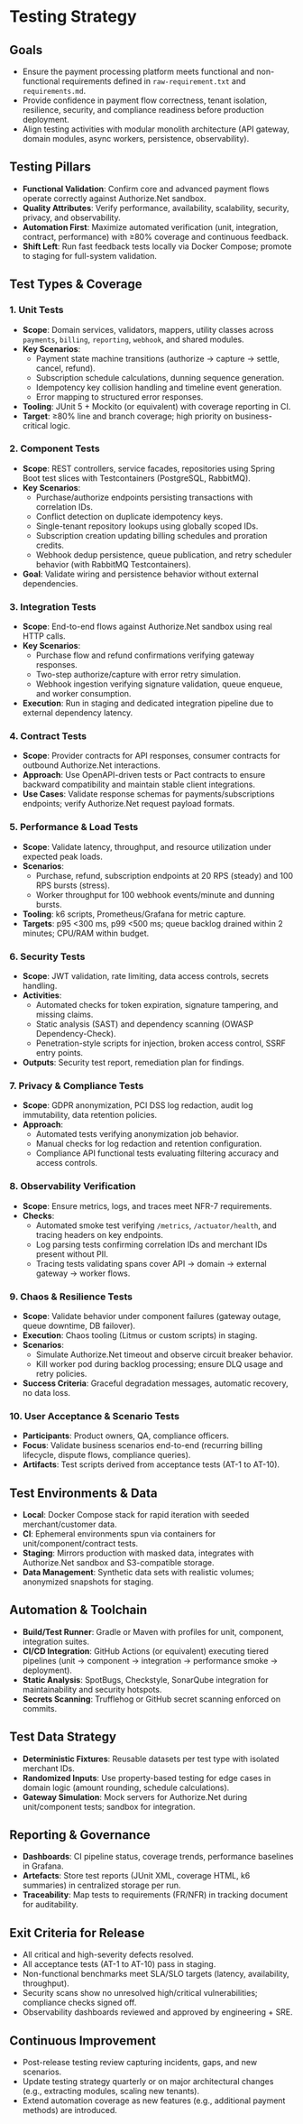 # Testing Strategy

## Goals
- Ensure the payment processing platform meets functional and non-functional requirements defined in `raw-requirement.txt` and `requirements.md`.
- Provide confidence in payment flow correctness, tenant isolation, resilience, security, and compliance readiness before production deployment.
- Align testing activities with modular monolith architecture (API gateway, domain modules, async workers, persistence, observability).

## Testing Pillars
- **Functional Validation**: Confirm core and advanced payment flows operate correctly against Authorize.Net sandbox.
- **Quality Attributes**: Verify performance, availability, scalability, security, privacy, and observability.
- **Automation First**: Maximize automated verification (unit, integration, contract, performance) with ≥80% coverage and continuous feedback.
- **Shift Left**: Run fast feedback tests locally via Docker Compose; promote to staging for full-system validation.

## Test Types & Coverage

### 1. Unit Tests
- **Scope**: Domain services, validators, mappers, utility classes across `payments`, `billing`, `reporting`, `webhook`, and shared modules.
- **Key Scenarios**:
  - Payment state machine transitions (authorize → capture → settle, cancel, refund).
  - Subscription schedule calculations, dunning sequence generation.
  - Idempotency key collision handling and timeline event generation.
  - Error mapping to structured error responses.
- **Tooling**: JUnit 5 + Mockito (or equivalent) with coverage reporting in CI.
- **Target**: ≥80% line and branch coverage; high priority on business-critical logic.

### 2. Component Tests
- **Scope**: REST controllers, service facades, repositories using Spring Boot test slices with Testcontainers (PostgreSQL, RabbitMQ).
- **Key Scenarios**:
  - Purchase/authorize endpoints persisting transactions with correlation IDs.
  - Conflict detection on duplicate idempotency keys.
  - Single-tenant repository lookups using globally scoped IDs.
  - Subscription creation updating billing schedules and proration credits.
  - Webhook dedup persistence, queue publication, and retry scheduler behavior (with RabbitMQ Testcontainers).
- **Goal**: Validate wiring and persistence behavior without external dependencies.

### 3. Integration Tests
- **Scope**: End-to-end flows against Authorize.Net sandbox using real HTTP calls.
- **Key Scenarios**:
  - Purchase flow and refund confirmations verifying gateway responses.
  - Two-step authorize/capture with error retry simulation.
  - Webhook ingestion verifying signature validation, queue enqueue, and worker consumption.
- **Execution**: Run in staging and dedicated integration pipeline due to external dependency latency.

### 4. Contract Tests
- **Scope**: Provider contracts for API responses, consumer contracts for outbound Authorize.Net interactions.
- **Approach**: Use OpenAPI-driven tests or Pact contracts to ensure backward compatibility and maintain stable client integrations.
- **Use Cases**: Validate response schemas for payments/subscriptions endpoints; verify Authorize.Net request payload formats.

### 5. Performance & Load Tests
- **Scope**: Validate latency, throughput, and resource utilization under expected peak loads.
- **Scenarios**:
  - Purchase, refund, subscription endpoints at 20 RPS (steady) and 100 RPS bursts (stress).
  - Worker throughput for 100 webhook events/minute and dunning bursts.
- **Tooling**: k6 scripts, Prometheus/Grafana for metric capture.
- **Targets**: p95 <300 ms, p99 <500 ms; queue backlog drained within 2 minutes; CPU/RAM within budget.

### 6. Security Tests
- **Scope**: JWT validation, rate limiting, data access controls, secrets handling.
- **Activities**:
  - Automated checks for token expiration, signature tampering, and missing claims.
  - Static analysis (SAST) and dependency scanning (OWASP Dependency-Check).
  - Penetration-style scripts for injection, broken access control, SSRF entry points.
- **Outputs**: Security test report, remediation plan for findings.

### 7. Privacy & Compliance Tests
- **Scope**: GDPR anonymization, PCI DSS log redaction, audit log immutability, data retention policies.
- **Approach**:
  - Automated tests verifying anonymization job behavior.
  - Manual checks for log redaction and retention configuration.
  - Compliance API functional tests evaluating filtering accuracy and access controls.

### 8. Observability Verification
- **Scope**: Ensure metrics, logs, and traces meet NFR-7 requirements.
- **Checks**:
  - Automated smoke test verifying `/metrics`, `/actuator/health`, and tracing headers on key endpoints.
  - Log parsing tests confirming correlation IDs and merchant IDs present without PII.
  - Tracing tests validating spans cover API → domain → external gateway → worker flows.

### 9. Chaos & Resilience Tests
- **Scope**: Validate behavior under component failures (gateway outage, queue downtime, DB failover).
- **Execution**: Chaos tooling (Litmus or custom scripts) in staging.
- **Scenarios**:
  - Simulate Authorize.Net timeout and observe circuit breaker behavior.
  - Kill worker pod during backlog processing; ensure DLQ usage and retry policies.
- **Success Criteria**: Graceful degradation messages, automatic recovery, no data loss.

### 10. User Acceptance & Scenario Tests
- **Participants**: Product owners, QA, compliance officers.
- **Focus**: Validate business scenarios end-to-end (recurring billing lifecycle, dispute flows, compliance queries).
- **Artifacts**: Test scripts derived from acceptance tests (AT-1 to AT-10).

## Test Environments & Data
- **Local**: Docker Compose stack for rapid iteration with seeded merchant/customer data.
- **CI**: Ephemeral environments spun via containers for unit/component/contract tests.
- **Staging**: Mirrors production with masked data, integrates with Authorize.Net sandbox and S3-compatible storage.
- **Data Management**: Synthetic data sets with realistic volumes; anonymized snapshots for staging.

## Automation & Toolchain
- **Build/Test Runner**: Gradle or Maven with profiles for unit, component, integration suites.
- **CI/CD Integration**: GitHub Actions (or equivalent) executing tiered pipelines (unit → component → integration → performance smoke → deployment).
- **Static Analysis**: SpotBugs, Checkstyle, SonarQube integration for maintainability and security hotspots.
- **Secrets Scanning**: Trufflehog or GitHub secret scanning enforced on commits.

## Test Data Strategy
- **Deterministic Fixtures**: Reusable datasets per test type with isolated merchant IDs.
- **Randomized Inputs**: Use property-based testing for edge cases in domain logic (amount rounding, schedule calculations).
- **Gateway Simulation**: Mock servers for Authorize.Net during unit/component tests; sandbox for integration.

## Reporting & Governance
- **Dashboards**: CI pipeline status, coverage trends, performance baselines in Grafana.
- **Artefacts**: Store test reports (JUnit XML, coverage HTML, k6 summaries) in centralized storage per run.
- **Traceability**: Map tests to requirements (FR/NFR) in tracking document for auditability.

## Exit Criteria for Release
- All critical and high-severity defects resolved.
- All acceptance tests (AT-1 to AT-10) pass in staging.
- Non-functional benchmarks meet SLA/SLO targets (latency, availability, throughput).
- Security scans show no unresolved high/critical vulnerabilities; compliance checks signed off.
- Observability dashboards reviewed and approved by engineering + SRE.

## Continuous Improvement
- Post-release testing review capturing incidents, gaps, and new scenarios.
- Update testing strategy quarterly or on major architectural changes (e.g., extracting modules, scaling new tenants).
- Extend automation coverage as new features (e.g., additional payment methods) are introduced.

